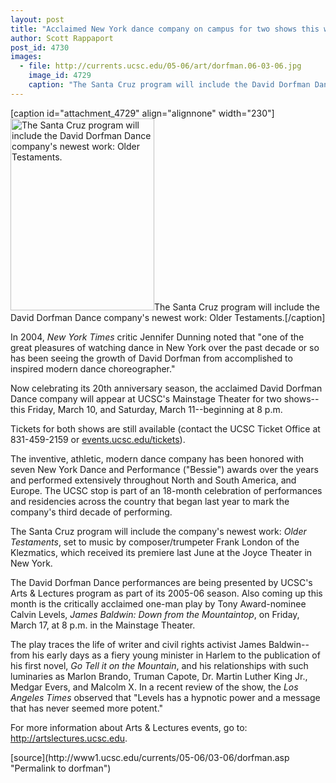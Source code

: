 ```yaml
---
layout: post
title: "Acclaimed New York dance company on campus for two shows this weekend"
author: Scott Rappaport
post_id: 4730
images:
  - file: http://currents.ucsc.edu/05-06/art/dorfman.06-03-06.jpg
    image_id: 4729
    caption: "The Santa Cruz program will include the David Dorfman Dance company's newest work: Older Testaments."
---
```


[caption id="attachment_4729" align="alignnone" width="230"]<a href="http://localhost/mysite/wp-content/uploads/2006/03/dorfman.06-03-06.jpg"><img class="size-full wp-image-4729" src="http://localhost/mysite/wp-content/uploads/2006/03/dorfman.06-03-06.jpg" alt="The Santa Cruz program will include the David Dorfman Dance company's newest work: Older Testaments." width="230" height="307" /></a>The Santa Cruz program will include the David Dorfman Dance company's newest work: Older Testaments.[/caption]
<a name="content" id="content"></a>
<p>
  In 2004, <i>New York Times</i> critic Jennifer Dunning noted that "one of the great pleasures of watching dance in New York over the past decade or so has been seeing the growth of David Dorfman from accomplished to inspired modern dance choreographer."
</p>
<p>
  Now celebrating its 20th anniversary season, the acclaimed David Dorfman Dance company will appear at UCSC's Mainstage Theater for two shows--this Friday, March 10, and Saturday, March 11--beginning at 8 p.m.
</p>
<p>
  Tickets for both shows are still available (contact the UCSC Ticket Office at 831-459-2159 or <a href="http://events.ucsc.edu/tickets">events.ucsc.edu/tickets</a>).
</p>
<p>
  The inventive, athletic, modern dance company has been honored with seven New York Dance and Performance ("Bessie") awards over the years and performed extensively throughout North and South America, and Europe. The UCSC stop is part of an 18-month celebration of performances and residencies across the country that began last year to mark the company's third decade of performing.
</p>
<p>
  The Santa Cruz program will include the company's newest work: <i>Older Testaments</i>, set to music by composer/trumpeter Frank London of the Klezmatics, which received its premiere last June at the Joyce Theater in New York.
</p>
<p>
  The David Dorfman Dance performances are being presented by UCSC's Arts &amp; Lectures program as part of its 2005-06 season. Also coming up this month is the critically acclaimed one-man play by Tony Award-nominee Calvin Levels, <i>James Baldwin: Down from the Mountaintop</i>, on Friday, March 17, at 8 p.m. in the Mainstage Theater.
</p>
<p>
  The play traces the life of writer and civil rights activist James Baldwin--from his early days as a fiery young minister in Harlem to the publication of his first novel, <i>Go Tell it on the Mountain</i>, and his relationships with such luminaries as Marlon Brando, Truman Capote, Dr. Martin Luther King Jr., Medgar Evers, and Malcolm X. In a recent review of the show, the <i>Los Angeles Times</i> observed that "Levels has a hypnotic power and a message that has never seemed more potent."
</p>
<p>
  For more information about Arts &amp; Lectures events, go to: <a href="http://artslectures.ucsc.edu/">http://artslectures.ucsc.edu</a>.
</p>
<form>
  <input name="t1" size="-1" type="hidden">
</form>




</p>
[source](http://www1.ucsc.edu/currents/05-06/03-06/dorfman.asp "Permalink to dorfman")
